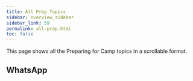 ```yaml
---
title: All Prep Topics
sidebar: overview_sidebar
sidebar_link: 59
permalink: all-prep.html
toc: false
---
```


This page shows all the Preparing for Camp topics in a scrollable format.

## WhatsApp


